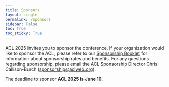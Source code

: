 ```yaml
---
title: Sponsors
layout: single
permalink: /sponsors
sidebar: False
toc: True
toc_sticky: True
---
```

ACL 2025 invites you to sponsor the conference.  If your organization would like to sponsor the ACL, please refer to our [Sponsorship Booklet](/assets/Sponsorship%20brochure%20for%20ACL%202025%20conferences%20-%202025-01-01.pdf) for information about sponsorship rates and benefits. For any questions regarding sponsorship, please email the ACL Sponsorship Director Chris Callison-Burch (<sponsorship@aclweb.org>). 

The deadline to sponsor **ACL 2025 is June 10.**
